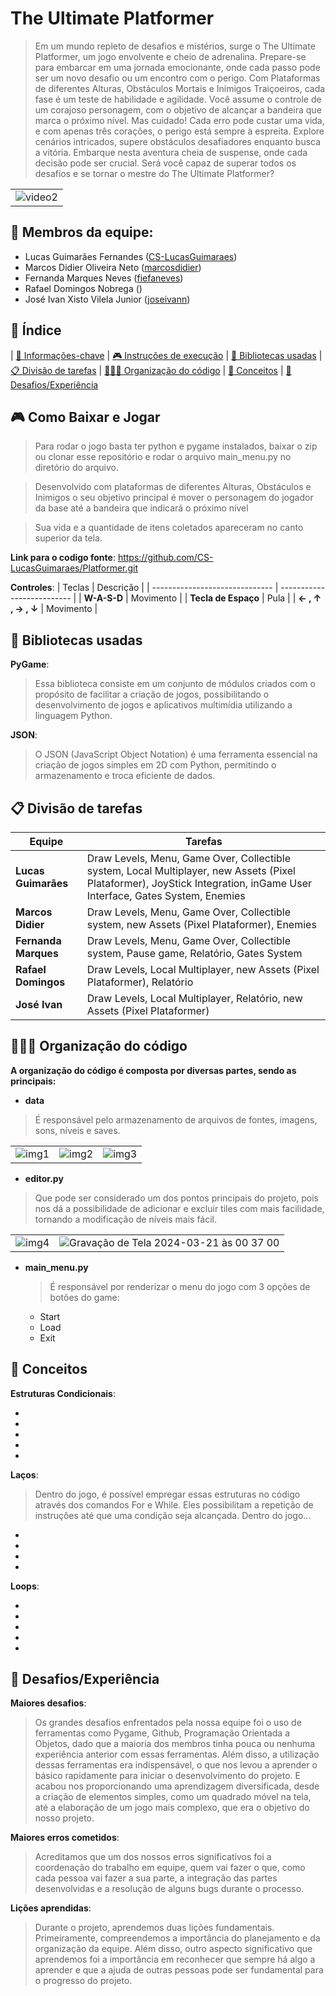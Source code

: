 # The Ultimate Platformer

  > Em um mundo repleto de desafios e mistérios, surge o The Ultimate Platformer, um jogo envolvente e cheio de adrenalina. Prepare-se para embarcar em uma jornada emocionante, onde cada passo pode ser um novo desafio ou um encontro com o perigo. Com Plataformas de diferentes Alturas, Obstáculos Mortais e Inimigos Traiçoeiros, cada fase é um teste de habilidade e agilidade.
Você assume o controle de um corajoso personagem, com o objetivo de alcançar a bandeira que marca o próximo nível. Mas cuidado! Cada erro pode custar uma vida, e com apenas três corações, o perigo está sempre à espreita. Explore cenários intricados, supere obstáculos desafiadores enquanto busca a vitória.
Embarque nesta aventura cheia de suspense, onde cada decisão pode ser crucial. Será você capaz de superar todos os desafios e se tornar o mestre do The Ultimate Platformer?

| |
|:-------------------------:|
|![video2](https://github.com/joseivann/jogo/assets/84510651/f25b0bfd-8eb3-467d-a4eb-6ca39b0a111d)|

## 👥 Membros da equipe:
   * Lucas Guimarães Fernandes </lgf> ([CS-LucasGuimaraes](https://github.com/CS-LucasGuimaraes))
   * Marcos Didier Oliveira Neto </mdon> ([marcosdidier](https://github.com/marcosdidier)) 
   * Fernanda Marques Neves </fmn> ([fiefaneves](https://github.com/fiefaneves))
   * Rafael Domingos Nobrega </rdn> ([]())
   * José Ivan Xisto Vilela Junior </jixvj> ([joseivann](https://github.com/joseivann))

## 🎯 Índice

| [👥 Informações-chave](#-Membros-da-equipe)
| [🎮 Instruções de execução](#-Como-Baixar-e-Jogar)
| [📖 Bibliotecas usadas](#-Bibliotecas-usadas)
| [📋 Divisão de tarefas](#-Divisão-de-tarefas)
| [👨🏻‍💻 Organização do código](#-Organização-do-código)
| [📝 Conceitos](#-Conceitos)
| [🧠 Desafios/Experiência](#-Desafios/Experiência)

## 🎮 Como Baixar e Jogar

> Para rodar o jogo basta ter python e pygame instalados, baixar o zip ou clonar esse repositório e rodar o arquivo main_menu.py no diretório do arquivo.

> Desenvolvido com plataformas de diferentes Alturas, Obstáculos e Inimigos o seu objetivo principal é mover o personagem do jogador da base até a bandeira que indicará o próximo nível

> Sua vida e a quantidade de itens coletados apareceram no canto superior da tela.

**Link para o codigo fonte**: https://github.com/CS-LucasGuimaraes/Platformer.git

**Controles**:
  |            Teclas              |          Descrição           |
  | ------------------------------ | -------------------------- |
  | **W-A-S-D** | Movimento |
  | **Tecla de Espaço** | Pula |
  | **&#8592; , &#8593; , &#8594; , &#8595;** | Movimento |

## 📖 Bibliotecas usadas

 **PyGame**:
> Essa biblioteca consiste em um conjunto de módulos criados com o propósito de facilitar a criação de jogos, possibilitando o desenvolvimento de jogos e aplicativos multimídia utilizando a linguagem Python.
   
 **JSON**:
> O JSON (JavaScript Object Notation) é uma ferramenta essencial na criação de jogos simples em 2D com Python, permitindo o armazenamento e troca eficiente de dados.

## 📋 Divisão de tarefas

|            Equipe              |          Tarefas           |
| ------------------------------ | -------------------------- |
| **Lucas Guimarães** | Draw Levels, Menu, Game Over, Collectible system, Local Multiplayer, new Assets (Pixel Plataformer), JoyStick Integration, inGame User Interface, Gates System, Enemies |
| **Marcos Didier** | Draw Levels, Menu, Game Over, Collectible system, new Assets (Pixel Plataformer), Enemies |
| **Fernanda Marques** | Draw Levels, Menu, Game Over, Collectible system, Pause game, Relatório, Gates System  |
| **Rafael Domingos** | Draw Levels, Local Multiplayer, new Assets (Pixel Plataformer), Relatório |
| **José Ivan** | Draw Levels, Local Multiplayer, Relatório, new Assets (Pixel Plataformer) |

## 👨🏻‍💻 Organização do código

   **A organização do código é composta por diversas partes, sendo as principais:**

  - **data**
   > É responsável pelo armazenamento de arquivos de fontes, imagens, sons, níveis e saves.

| | | |
|:-------------------------:|:-------------------------:|:-------------------------:|
|![img1](https://github.com/joseivann/Relatorio/assets/84510651/7006f882-5288-47e0-b3ec-7590d0e39a19) | ![img2](https://github.com/joseivann/Relatorio/assets/84510651/01157b39-2e87-4a6a-b8d4-99b376ba353f) | ![img3](https://github.com/joseivann/Relatorio/assets/84510651/70c22d47-9aa1-45f5-a611-e0053045b94c) |

 - **editor.py**
  > Que pode ser considerado um dos pontos principais do projeto, pois nos dá a possibilidade de adicionar e excluir tiles com mais facilidade, tornando a modificação de níveis mais fácil.

| | | 
|:-------------------------:|:-------------------------:|
|![img4](https://github.com/joseivann/Relatorio/assets/84510651/d85b3525-450b-46d6-ad2e-3e1897aaeaa0) | ![Gravação de Tela 2024-03-21 às 00 37 00](https://github.com/joseivann/Relatorio/assets/84510651/0a4f09ea-bf64-4e82-a62e-da3c0c40e662) |

 - **main_menu.py**
   
   > É responsável por renderizar o menu do jogo com 3 opções de botões do game:
      - Start
      - Load
      - Exit



## 📝 Conceitos


 **Estruturas Condicionais**:
 
 -
 -
 -
 -
 -
 
  **Laços**:
> Dentro do jogo, é possível empregar essas estruturas no código através dos comandos For e While. Eles possibilitam a repetição de instruções até que uma condição seja alcançada. Dentro do jogo...
-
-
-
-

 **Loops**:

-
-
-
-
-
 

## 🧠 Desafios/Experiência

 **Maiores desafios**:

> Os grandes desafios enfrentados pela nossa equipe foi o uso de ferramentas como Pygame, Github, Programação Orientada a Objetos, dado que a maioria dos membros tinha pouca ou nenhuma experiência anterior com essas ferramentas. Além disso, a utilização dessas ferramentas era indispensável, o que nos levou a aprender o básico rapidamente para iniciar o desenvolvimento do projeto. E acabou nos proporcionando uma aprendizagem diversificada, desde a criação de elementos simples, como um quadrado móvel na tela, até a elaboração de um jogo mais complexo, que era o objetivo do nosso projeto.

 **Maiores erros cometidos**:

 > Acreditamos que um dos nossos erros significativos foi a coordenação do trabalho em equipe, quem vai fazer o que, como cada pessoa vai fazer a sua parte, a integração das partes desenvolvidas e a resolução de alguns bugs durante o processo.

 **Lições aprendidas**:

> Durante o projeto, aprendemos duas lições fundamentais. Primeiramente, compreendemos a importância do planejamento e da organização da equipe. Além disso, outro aspecto significativo que aprendemos foi a importância em reconhecer que sempre há algo a aprender e que a ajuda de outras pessoas pode ser fundamental para o progresso do projeto.




 
